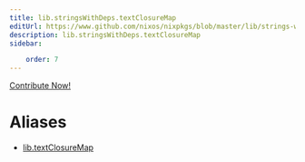 ```yaml
---
title: lib.stringsWithDeps.textClosureMap
editUrl: https://www.github.com/nixos/nixpkgs/blob/master/lib/strings-with-deps.nix#L77C20
description: lib.stringsWithDeps.textClosureMap
sidebar:

    order: 7
---
```


<a href="https://www.github.com/nixos/nixpkgs/blob/master/lib/strings-with-deps.nix#L77C20">Contribute Now!</a>


# Aliases

- [lib.textClosureMap](/reference/libtextClosureMap)


